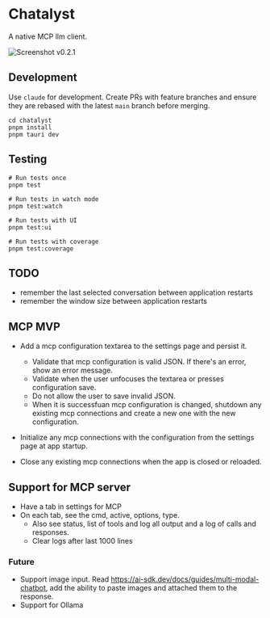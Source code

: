# Chatalyst

A native MCP llm client.

![Screenshot v0.2.1](https://github.com/user-attachments/assets/7eec8c4a-150f-44dd-8d7a-99b06854ad17)

## Development

Use `claude` for development. Create PRs with feature branches and ensure they are rebased with the latest `main` branch before merging.

```
cd chatalyst
pnpm install
pnpm tauri dev
```

## Testing

```
# Run tests once
pnpm test

# Run tests in watch mode
pnpm test:watch

# Run tests with UI
pnpm test:ui

# Run tests with coverage
pnpm test:coverage
```

## TODO

- remember the last selected conversation between application restarts
- remember the window size between application restarts

## MCP MVP
- Add a mcp configuration textarea to the settings page and persist it.
    - Validate that mcp configuration is valid JSON. If there's an error, show an error message.
    - Validate when the user unfocuses the textarea or presses configuration save.
    - Do not allow the user to save invalid JSON.
    - When it is successfuan mcp configuration is changed, shutdown any existing mcp connections and create a new one with the new configuration.

- Initialize any mcp connections with the configuration from the settings page at app startup.
- Close any existing mcp connections when the app is closed or reloaded.

## Support for MCP server
- Have a tab in settings for MCP
- On each tab, see the cmd, active, options, type.
  - Also see status, list of tools and log all output and a log of calls and responses.
  - Clear logs after last 1000 lines

### Future

- Support image input. Read https://ai-sdk.dev/docs/guides/multi-modal-chatbot, add the ability to paste images and attached them to the response.
- Support for Ollama


